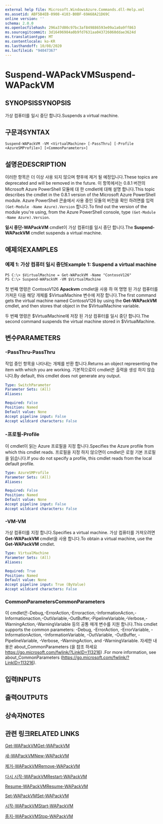 ```yaml
---
external help file: Microsoft.WindowsAzure.Commands.dll-Help.xml
ms.assetid: ABF5B4EB-0908-4103-B0BF-69A68A21D69C
online version: ''
schema: 2.0.0
ms.openlocfilehash: 296a37d00c97bc3af849886593e09a1a0a9ff863
ms.sourcegitcommit: 3d16496984a0b9fd7631aa043726060ddae3624d
ms.translationtype: MT
ms.contentlocale: ko-KR
ms.lasthandoff: 10/08/2020
ms.locfileid: "94047367"
---
```

# <span data-ttu-id="30bdb-101">Suspend-WAPackVM</span><span class="sxs-lookup"><span data-stu-id="30bdb-101">Suspend-WAPackVM</span></span>

## <span data-ttu-id="30bdb-102">SYNOPSIS</span><span class="sxs-lookup"><span data-stu-id="30bdb-102">SYNOPSIS</span></span>
<span data-ttu-id="30bdb-103">가상 컴퓨터를 일시 중단 합니다.</span><span class="sxs-lookup"><span data-stu-id="30bdb-103">Suspends a virtual machine.</span></span>

## <span data-ttu-id="30bdb-104">구문과</span><span class="sxs-lookup"><span data-stu-id="30bdb-104">SYNTAX</span></span>

```
Suspend-WAPackVM -VM <VirtualMachine> [-PassThru] [-Profile <AzureSMProfile>] [<CommonParameters>]
```

## <span data-ttu-id="30bdb-105">설명은</span><span class="sxs-lookup"><span data-stu-id="30bdb-105">DESCRIPTION</span></span>
<span data-ttu-id="30bdb-106">이러한 항목은 더 이상 사용 되지 않으며 향후에 제거 될 예정입니다.</span><span class="sxs-lookup"><span data-stu-id="30bdb-106">These topics are deprecated and will be removed in the future.</span></span>
<span data-ttu-id="30bdb-107">이 항목에서는 0.8.1 버전의 Microsoft Azure PowerShell 모듈에 대 한 cmdlet에 대해 설명 합니다.</span><span class="sxs-lookup"><span data-stu-id="30bdb-107">This topic describes the cmdlet in the 0.8.1 version of the Microsoft Azure PowerShell module.</span></span>
<span data-ttu-id="30bdb-108">Azure PowerShell 콘솔에서 사용 중인 모듈의 버전을 확인 하려면를 입력 `(Get-Module -Name Azure).Version` 합니다.</span><span class="sxs-lookup"><span data-stu-id="30bdb-108">To find out the version of the module you're using, from the Azure PowerShell console, type `(Get-Module -Name Azure).Version`.</span></span>

<span data-ttu-id="30bdb-109">**일시 중단-WAPackVM** cmdlet이 가상 컴퓨터를 일시 중단 합니다.</span><span class="sxs-lookup"><span data-stu-id="30bdb-109">The **Suspend-WAPackVM** cmdlet suspends a virtual machine.</span></span>

## <span data-ttu-id="30bdb-110">예제의</span><span class="sxs-lookup"><span data-stu-id="30bdb-110">EXAMPLES</span></span>

### <span data-ttu-id="30bdb-111">예제 1: 가상 컴퓨터 일시 중단</span><span class="sxs-lookup"><span data-stu-id="30bdb-111">Example 1: Suspend a virtual machine</span></span>
```
PS C:\> $VirtualMachine = Get-WAPackVM -Name "ContosoV126"
PS C:\> Suspend-WAPackVM -VM $VirtualMachine
```

<span data-ttu-id="30bdb-112">첫 번째 명령은 ContosoV126 **Apackvm** cmdlet을 사용 하 여 명명 된 가상 컴퓨터를 가져온 다음 해당 개체를 $VirtualMachine 변수에 저장 합니다.</span><span class="sxs-lookup"><span data-stu-id="30bdb-112">The first command gets the virtual machine named ContosoV126 by using the **Get-WAPackVM** cmdlet, and then stores that object in the $VirtualMachine variable.</span></span>

<span data-ttu-id="30bdb-113">두 번째 명령은 $VirtualMachine에 저장 된 가상 컴퓨터를 일시 중단 합니다.</span><span class="sxs-lookup"><span data-stu-id="30bdb-113">The second command suspends the virtual machine stored in $VirtualMachine.</span></span>

## <span data-ttu-id="30bdb-114">변수</span><span class="sxs-lookup"><span data-stu-id="30bdb-114">PARAMETERS</span></span>

### <span data-ttu-id="30bdb-115">-PassThru</span><span class="sxs-lookup"><span data-stu-id="30bdb-115">-PassThru</span></span>
<span data-ttu-id="30bdb-116">작업 중인 항목을 나타내는 개체를 반환 합니다.</span><span class="sxs-lookup"><span data-stu-id="30bdb-116">Returns an object representing the item with which you are working.</span></span>
<span data-ttu-id="30bdb-117">기본적으로이 cmdlet은 출력을 생성 하지 않습니다.</span><span class="sxs-lookup"><span data-stu-id="30bdb-117">By default, this cmdlet does not generate any output.</span></span>

```yaml
Type: SwitchParameter
Parameter Sets: (All)
Aliases:

Required: False
Position: Named
Default value: None
Accept pipeline input: False
Accept wildcard characters: False
```

### <span data-ttu-id="30bdb-118">-프로필</span><span class="sxs-lookup"><span data-stu-id="30bdb-118">-Profile</span></span>
<span data-ttu-id="30bdb-119">이 cmdlet이 읽는 Azure 프로필을 지정 합니다.</span><span class="sxs-lookup"><span data-stu-id="30bdb-119">Specifies the Azure profile from which this cmdlet reads.</span></span>
<span data-ttu-id="30bdb-120">프로필을 지정 하지 않으면이 cmdlet은 로컬 기본 프로필을 읽습니다.</span><span class="sxs-lookup"><span data-stu-id="30bdb-120">If you do not specify a profile, this cmdlet reads from the local default profile.</span></span>

```yaml
Type: AzureSMProfile
Parameter Sets: (All)
Aliases:

Required: False
Position: Named
Default value: None
Accept pipeline input: False
Accept wildcard characters: False
```

### <span data-ttu-id="30bdb-121">-VM</span><span class="sxs-lookup"><span data-stu-id="30bdb-121">-VM</span></span>
<span data-ttu-id="30bdb-122">가상 컴퓨터를 지정 합니다.</span><span class="sxs-lookup"><span data-stu-id="30bdb-122">Specifies a virtual machine.</span></span>
<span data-ttu-id="30bdb-123">가상 컴퓨터를 가져오려면 **Get-WAPackVM** cmdlet을 사용 합니다.</span><span class="sxs-lookup"><span data-stu-id="30bdb-123">To obtain a virtual machine, use the **Get-WAPackVM** cmdlet.</span></span>

```yaml
Type: VirtualMachine
Parameter Sets: (All)
Aliases:

Required: True
Position: Named
Default value: None
Accept pipeline input: True (ByValue)
Accept wildcard characters: False
```

### <span data-ttu-id="30bdb-124">CommonParameters</span><span class="sxs-lookup"><span data-stu-id="30bdb-124">CommonParameters</span></span>
<span data-ttu-id="30bdb-125">이 cmdlet은-Debug,-ErrorAction,-Erroraction,-InformationAction,-Informationaction,-OutVariable,-OutBuffer,-PipelineVariable,-Verbose,-WarningAction,-WarningVariable 등의 공통 매개 변수를 지원 합니다.</span><span class="sxs-lookup"><span data-stu-id="30bdb-125">This cmdlet supports the common parameters: -Debug, -ErrorAction, -ErrorVariable, -InformationAction, -InformationVariable, -OutVariable, -OutBuffer, -PipelineVariable, -Verbose, -WarningAction, and -WarningVariable.</span></span> <span data-ttu-id="30bdb-126">자세한 내용은 about_CommonParameters (을 참조 하세요 https://go.microsoft.com/fwlink/?LinkID=113216) .</span><span class="sxs-lookup"><span data-stu-id="30bdb-126">For more information, see about_CommonParameters (https://go.microsoft.com/fwlink/?LinkID=113216).</span></span>

## <span data-ttu-id="30bdb-127">입력</span><span class="sxs-lookup"><span data-stu-id="30bdb-127">INPUTS</span></span>

## <span data-ttu-id="30bdb-128">출력</span><span class="sxs-lookup"><span data-stu-id="30bdb-128">OUTPUTS</span></span>

## <span data-ttu-id="30bdb-129">상속자</span><span class="sxs-lookup"><span data-stu-id="30bdb-129">NOTES</span></span>

## <span data-ttu-id="30bdb-130">관련 링크</span><span class="sxs-lookup"><span data-stu-id="30bdb-130">RELATED LINKS</span></span>

[<span data-ttu-id="30bdb-131">Get-WAPackVM</span><span class="sxs-lookup"><span data-stu-id="30bdb-131">Get-WAPackVM</span></span>](./Get-WAPackVM.md)

[<span data-ttu-id="30bdb-132">새-WAPackVM</span><span class="sxs-lookup"><span data-stu-id="30bdb-132">New-WAPackVM</span></span>](./New-WAPackVM.md)

[<span data-ttu-id="30bdb-133">제거-WAPackVM</span><span class="sxs-lookup"><span data-stu-id="30bdb-133">Remove-WAPackVM</span></span>](./Remove-WAPackVM.md)

[<span data-ttu-id="30bdb-134">다시 시작-WAPackVM</span><span class="sxs-lookup"><span data-stu-id="30bdb-134">Restart-WAPackVM</span></span>](./Restart-WAPackVM.md)

[<span data-ttu-id="30bdb-135">Resume-WAPackVM</span><span class="sxs-lookup"><span data-stu-id="30bdb-135">Resume-WAPackVM</span></span>](./Resume-WAPackVM.md)

[<span data-ttu-id="30bdb-136">Set-WAPackVM</span><span class="sxs-lookup"><span data-stu-id="30bdb-136">Set-WAPackVM</span></span>](./Set-WAPackVM.md)

[<span data-ttu-id="30bdb-137">시작-WAPackVM</span><span class="sxs-lookup"><span data-stu-id="30bdb-137">Start-WAPackVM</span></span>](./Start-WAPackVM.md)

[<span data-ttu-id="30bdb-138">중지-WAPackVM</span><span class="sxs-lookup"><span data-stu-id="30bdb-138">Stop-WAPackVM</span></span>](./Stop-WAPackVM.md)


